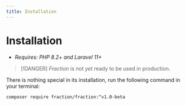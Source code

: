 ```yaml
---
title: Installation
---
```


# Installation

- _Requires: PHP 8.2+ and Laravel 11+_

> [!DANGER]
> _Fraction_ is not _yet_ ready to be used in production.

There is nothing special in its installation, run the following command in your terminal:

```bash
composer require fraction/fraction:^v1.0-beta
```
